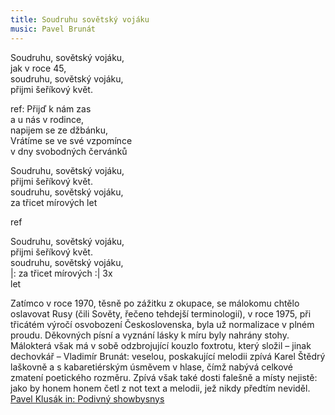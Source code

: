 ```yaml
---
title: Soudruhu sovětský vojáku
music: Pavel Brunát
---
```


Soudruhu, sovětský vojáku,  
jak v roce 45,  
soudruhu, sovětský vojáku,   
přijmi šeříkový květ.

ref:
Přijď k nám zas   
a u nás v rodince,   
napijem se ze džbánku,  
Vrátíme se ve své vzpomínce   
v dny svobodných červánků

Soudruhu, sovětský vojáku,  
přijmi šeříkový květ.  
soudruhu, sovětský vojáku,   
za třicet mírových let

 ref

Soudruhu, sovětský vojáku,  
přijmi šeříkový květ.   
soudruhu, sovětský vojáku,  
|: za třicet mírových :| 3x   
let


Zatímco v roce 1970, těsně po zážitku z okupace, se málokomu chtělo oslavovat Rusy (čili Sověty, řečeno tehdejší terminologií), v roce 1975, při třicátém výročí osvobození Československa, byla už normalizace v plném proudu. Děkovných písní a vyznání lásky k míru byly nahrány stohy. Málokterá však má v sobě odzbrojující kouzlo foxtrotu, který složil – jinak dechovkář – Vladimír Brunát: veselou, poskakující melodii zpívá Karel Štědrý laškovně a s kabaretiérským úsměvem v hlase, čímž nabývá celkové zmatení poetického rozměru. Zpívá však také dosti falešně a místy nejistě: jako by honem honem četl z not text a melodii, jež nikdy předtím neviděl.  
[Pavel Klusák in: Podivný showbysnys](https://vltava.rozhlas.cz/podivny-showbyznys-propaganda-agitace-a-absurdita-v-ceske-pop-music-70-a-80-let-6951623)

